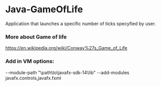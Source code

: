 # Java-GameOfLife
Application that launches a specific number of ticks specyfied by user.
### More about Game of life
https://en.wikipedia.org/wiki/Conway%27s_Game_of_Life
### Add in VM options:

--module-path "\path\to\javafx-sdk-14\lib" --add-modules javafx.controls,javafx.fxml
